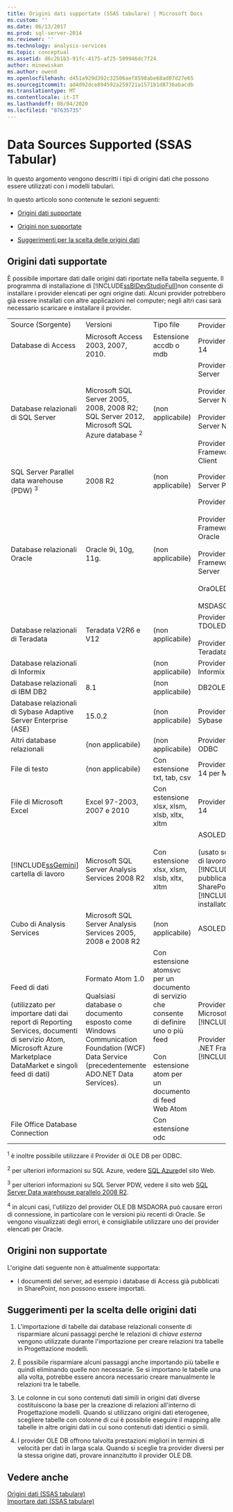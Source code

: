 ```yaml
---
title: Origini dati supportate (SSAS tabulare) | Microsoft Docs
ms.custom: ''
ms.date: 06/13/2017
ms.prod: sql-server-2014
ms.reviewer: ''
ms.technology: analysis-services
ms.topic: conceptual
ms.assetid: d6c2b1b3-91fc-4175-af25-509946dc7f24
author: minewiskan
ms.author: owend
ms.openlocfilehash: d451a929d392c32506aef8598abe68ad07d27e65
ms.sourcegitcommit: ad4d92dce894592a259721a1571b1d8736abacdb
ms.translationtype: MT
ms.contentlocale: it-IT
ms.lasthandoff: 08/04/2020
ms.locfileid: "87635735"
---
```

# <a name="data-sources-supported-ssas-tabular"></a>Data Sources Supported (SSAS Tabular)
  In questo argomento vengono descritti i tipi di origini dati che possono essere utilizzati con i modelli tabulari.  
  
 In questo articolo sono contenute le sezioni seguenti:  
  
-   [Origini dati supportate](#bkmk_supported_ds)  
  
-   [Origini non supportate](#bkmk_unsupported_ds)  
  
-   [Suggerimenti per la scelta delle origini dati](#bkmk_tips)  
  
##  <a name="supported-data-sources"></a><a name="bkmk_supported_ds"></a>Origini dati supportate  
 È possibile importare dati dalle origini dati riportate nella tabella seguente. Il programma di installazione di [!INCLUDE[ssBIDevStudioFull](../../includes/ssbidevstudiofull-md.md)]non consente di installare i provider elencati per ogni origine dati. Alcuni provider potrebbero già essere installati con altre applicazioni nel computer; negli altri casi sarà necessario scaricare e installare il provider.  
  
|||||  
|-|-|-|-|  
|Source (Sorgente)|Versioni|Tipo file|Provider <sup>1</sup>|  
|Database di Access|Microsoft Access 2003, 2007, 2010.|Estensione accdb o mdb|Provider OLE DB per ACE 14|  
|Database relazionali di SQL Server|Microsoft SQL Server 2005, 2008, 2008 R2; SQL Server 2012, Microsoft SQL Azure database <sup>2</sup>|(non applicabile)|Provider OLE DB per SQL Server<br /><br /> Provider OLE DB di SQL Server Native Client<br /><br /> Provider OLE DB per SQL Server Native Client 10.0<br /><br /> Provider di dati .NET Framework per SQL Client|  
|SQL Server Parallel data warehouse (PDW) <sup>3</sup>|2008 R2|(non applicabile)|Provider OLE DB per SQL Server PDW|  
|Database relazionali Oracle|Oracle 9i, 10g, 11g.|(non applicabile)|Provider OLE DB Oracle<br /><br /> Provider di dati .NET Framework per il client Oracle<br /><br /> Provider di dati .NET Framework per SQL Server<br /><br /> OraOLEDB<br /><br /> MSDASQL|  
|Database relazionali di Teradata|Teradata V2R6 e V12|(non applicabile)|Provider OLE DB TDOLEDB<br /><br /> Provider di dati .NET per Teradata|  
|Database relazionali di Informix||(non applicabile)|Provider OLE DB per Informix|  
|Database relazionali di IBM DB2|8.1|(non applicabile)|DB2OLEDB|  
|Database relazionali di Sybase Adaptive Server Enterprise (ASE)|15.0.2|(non applicabile)|Provider OLE DB per Sybase|  
|Altri database relazionali|(non applicabile)|(non applicabile)|Provider OLE DB o driver ODBC|  
|File di testo|(non applicabile)|Con estensione txt, tab, csv|Provider OLE DB per ACE 14 per Microsoft Access|  
|File di Microsoft Excel|Excel 97-2003, 2007 e 2010|Con estensione xlsx, xlsm, xlsb, xltx, xltm|Provider OLE DB per ACE 14|  
|[!INCLUDE[ssGemini](../../includes/ssgemini-md.md)] cartella di lavoro|Microsoft SQL Server Analysis Services 2008 R2|Con estensione xlsx, xlsm, xlsb, xltx, xltm|ASOLEDB 10.5<br /><br /> (usato solo con le cartelle di lavoro [!INCLUDE[ssGemini](../../includes/ssgemini-md.md)] pubblicate nelle farm di SharePoint con [!INCLUDE[ssGeminiShort](../../includes/ssgeminishort-md.md)] installato)|  
|Cubo di Analysis Services|Microsoft SQL Server Analysis Services 2005, 2008 e 2008 R2|(non applicabile)|ASOLEDB 10|  
|Feed di dati<br /><br /> (utilizzato per importare dati dai report di Reporting Services, documenti di servizio Atom, Microsoft Azure Marketplace DataMarket e singoli feed di dati)|Formato Atom 1.0<br /><br /> Qualsiasi database o documento esposto come Windows Communication Foundation (WCF) Data Service (precedentemente ADO.NET Data Services).|Con estensione atomsvc per un documento di servizio che consente di definire uno o più feed<br /><br /> Con estensione atom per un documento di feed Web Atom|Provider di feed di dati Microsoft per [!INCLUDE[ssGemini](../../includes/ssgemini-md.md)]<br /><br /> Provider di feed di dati .NET Framework per [!INCLUDE[ssGemini](../../includes/ssgemini-md.md)]|  
|File Office Database Connection||Con estensione odc||  
  
 <sup>1</sup> è inoltre possibile utilizzare il Provider di OLE DB per ODBC.  
  
 <sup>2</sup> per ulteriori informazioni su SQL Azure, vedere [SQL Azure](https://go.microsoft.com/fwlink/?LinkID=157856)del sito Web.  
  
 <sup>3</sup> per ulteriori informazioni su SQL Server PDW, vedere il sito web [SQL Server Data warehouse parallelo 2008 R2](https://go.microsoft.com/fwlink/?LinkId=150895).  
  
 <sup>4</sup> in alcuni casi, l'utilizzo del provider OLE DB MSDAORA può causare errori di connessione, in particolare con le versioni più recenti di Oracle. Se vengono visualizzati degli errori, è consigliabile utilizzare uno dei provider elencati per Oracle.  
  
##  <a name="unsupported-sources"></a><a name="bkmk_unsupported_ds"></a>Origini non supportate  
 L'origine dati seguente non è attualmente supportata:  
  
-   I documenti del server, ad esempio i database di Access già pubblicati in SharePoint, non possono essere importati.  
  
##  <a name="tips-for-choosing-data-sources"></a><a name="bkmk_tips"></a>Suggerimenti per la scelta delle origini dati  
  
1.  L'importazione di tabelle dai database relazionali consente di risparmiare alcuni passaggi perché le relazioni di *chiave esterna* vengono utilizzate durante l'importazione per creare relazioni tra tabelle in Progettazione modelli.  
  
2.  È possibile risparmiare alcuni passaggi anche importando più tabelle e quindi eliminando quelle non necessarie. Se si importano le tabelle una alla volta, potrebbe essere ancora necessario creare manualmente le relazioni tra le tabelle.  
  
3.  Le colonne in cui sono contenuti dati simili in origini dati diverse costituiscono la base per la creazione di relazioni all'interno di Progettazione modelli. Quando si utilizzano origini dati eterogenee, scegliere tabelle con colonne di cui è possibile eseguire il mapping alle tabelle in altre origini dati in cui sono contenuti dati identici o simili.  
  
4.  I provider OLE DB offrono talvolta prestazioni migliori in termini di velocità per dati in larga scala. Quando si sceglie tra provider diversi per la stessa origine dati, provare innanzitutto il provider OLE DB.  
  
## <a name="see-also"></a>Vedere anche  
 [Origini dati &#40;SSAS tabulare&#41;](../data-sources-ssas-tabular.md)   
 [Importare dati &#40;SSAS tabulare&#41;](../import-data-ssas-tabular.md)  
  
  
